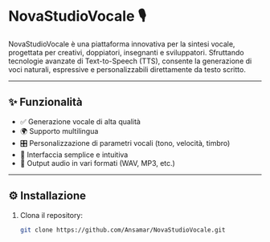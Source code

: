 # NovaStudioVocale 🎙️

NovaStudioVocale è una piattaforma innovativa per la sintesi vocale, progettata per creativi, doppiatori, insegnanti e sviluppatori. Sfruttando tecnologie avanzate di Text-to-Speech (TTS), consente la generazione di voci naturali, espressive e personalizzabili direttamente da testo scritto.

---

## ✨ Funzionalità

- ✅ Generazione vocale di alta qualità
- 🌍 Supporto multilingua
- 🎛️ Personalizzazione di parametri vocali (tono, velocità, timbro)
- 🎨 Interfaccia semplice e intuitiva
- 📁 Output audio in vari formati (WAV, MP3, etc.)

---

## ⚙️ Installazione

1. Clona il repository:
   ```bash
   git clone https://github.com/Ansamar/NovaStudioVocale.git
